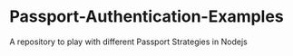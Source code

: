 # Passport-Authentication-Examples
A repository to play with different Passport Strategies in Nodejs
